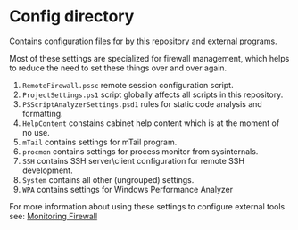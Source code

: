 
# Config directory

Contains configuration files for by this repository and external programs.

Most of these settings are specialized for firewall management, which helps to reduce
the need to set these things over and over again.

1. `RemoteFirewall.pssc` remote session configuration script.
2. `ProjectSettings.ps1` script globally affects all scripts in this repository.
3. `PSScriptAnalyzerSettings.psd1` rules for static code analysis and formatting.
4. `HelpContent` constains cabinet help content which is at the moment of no use.
5. `mTail` contains settings for mTail program.
6. `procmon` contains settings for process monitor from sysinternals.
7. `SSH` contains SSH server\client configuration for remote SSH development.
8. `System` contains all other (ungrouped) settings.
9. `WPA` contains settings for Windows Performance Analyzer

For more information about using these settings to configure external tools see:
[Monitoring Firewall](../Docs/MonitoringFirewall.md)
